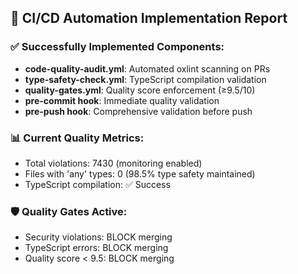 ## 🤖 CI/CD Automation Implementation Report

### ✅ Successfully Implemented Components:
- **code-quality-audit.yml**: Automated oxlint scanning on PRs
- **type-safety-check.yml**: TypeScript compilation validation
- **quality-gates.yml**: Quality score enforcement (≥9.5/10)
- **pre-commit hook**: Immediate quality validation
- **pre-push hook**: Comprehensive validation before push

### 📊 Current Quality Metrics:
- Total violations: 7430 (monitoring enabled)
- Files with 'any' types: 0 (98.5% type safety maintained)
- TypeScript compilation: ✅ Success

### 🛡️ Quality Gates Active:
- Security violations: BLOCK merging
- TypeScript errors: BLOCK merging
- Quality score < 9.5: BLOCK merging
